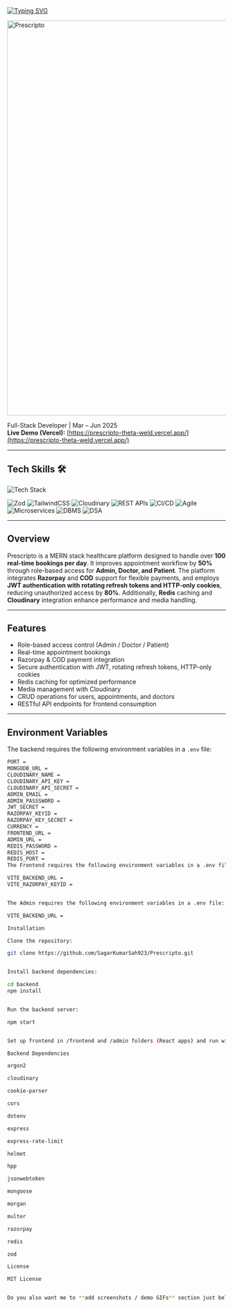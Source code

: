[![Typing SVG](https://readme-typing-svg.herokuapp.com?font=Fira+Code&weight=500&size=30&pause=1000&color=0E43F7&background=3159FF00&width=900&lines=%F0%9F%A7%91%F0%9F%8F%BC%E2%80%8D%E2%9A%95%EF%B8%8F+Prescripto+%E2%80%93+Healthcare+Appointment+Platform)](https://git.io/typing-svg)

<img width="1360" height="909" alt="Prescripto" src="https://github.com/user-attachments/assets/52ef534f-3a52-4ece-8180-1d904093fa07" />

Full-Stack Developer | Mar – Jun 2025   
**Live Demo (Vercel):** [https://prescripto-theta-weld.vercel.app/](https://prescripto-theta-weld.vercel.app/)  

---

<article>
  <h2>Tech Skills 🛠️</h2>

  <!-- Skillicons for supported skills -->
  <img src="https://skillicons.dev/icons?i=html,css,js,react,nodejs,expressjs,mongodb,redis,git,github&perline=5" alt="Tech Stack" />
  
![Zod](https://img.shields.io/badge/Zod-7A5AF8?style=for-the-badge&logo=zod)
![TailwindCSS](https://img.shields.io/badge/TailwindCSS-38B2AC?style=for-the-badge&logo=tailwind-css&logoColor=white)
![Cloudinary](https://img.shields.io/badge/Cloudinary-DB0D8B?style=for-the-badge&logo=cloudinary&logoColor=white)
![REST APIs](https://img.shields.io/badge/REST%20APIs-6C63FF?style=for-the-badge)
![CI/CD](https://img.shields.io/badge/CI%2FCD-E53E3E?style=for-the-badge)
![Agile](https://img.shields.io/badge/Agile-F6AD55?style=for-the-badge)
![Microservices](https://img.shields.io/badge/Microservices-805AD5?style=for-the-badge)
![DBMS](https://img.shields.io/badge/DBMS-D69E2E?style=for-the-badge)
![DSA](https://img.shields.io/badge/DataStructures--Algorithms-3182CE?style=for-the-badge)
</article>

---

## Overview
Prescripto is a MERN stack healthcare platform designed to handle over **100 real-time bookings per day**. It improves appointment workflow by **50%** through role-based access for **Admin, Doctor, and Patient**. The platform integrates **Razorpay** and **COD** support for flexible payments, and employs **JWT authentication with rotating refresh tokens and HTTP-only cookies**, reducing unauthorized access by **80%**. Additionally, **Redis** caching and **Cloudinary** integration enhance performance and media handling.

---

## Features
- Role-based access control (Admin / Doctor / Patient)  
- Real-time appointment bookings  
- Razorpay & COD payment integration  
- Secure authentication with JWT, rotating refresh tokens, HTTP-only cookies  
- Redis caching for optimized performance  
- Media management with Cloudinary  
- CRUD operations for users, appointments, and doctors  
- RESTful API endpoints for frontend consumption  

---

## Environment Variables
The backend requires the following environment variables in a `.env` file:

```bash
PORT =
MONGODB_URL =
CLOUDINARY_NAME =
CLOUDINARY_API_KEY =
CLOUDINARY_API_SECRET =
ADMIN_EMAIL =
ADMIN_PASSSWORD =
JWT_SECRET =
RAZORPAY_KEYID =
RAZORPAY_KEY_SECRET = 
CURRENCY =
FRONTEND_URL = 
ADMIN_URL = 
REDIS_PASSWORD = 
REDIS_HOST = 
REDIS_PORT = 
The Frontend requires the following environment variables in a .env file:

VITE_BACKEND_URL = 
VITE_RAZORPAY_KEYID = 


The Admin requires the following environment variables in a .env file:

VITE_BACKEND_URL = 

Installation

Clone the repository:

git clone https://github.com/SagarKumarSah923/Prescripto.git


Install backend dependencies:

cd backend
npm install


Run the backend server:

npm start


Set up frontend in /frontend and /admin folders (React apps) and run with npm start.

Backend Dependencies

argon2

cloudinary

cookie-parser

cors

dotenv

express

express-rate-limit

helmet

hpp

jsonwebtoken

mongoose

morgan

multer

razorpay

redis

zod

License

MIT License


Do you also want me to **add screenshots / demo GIFs** section just below the "Overview" so recruiter
